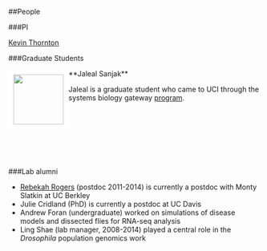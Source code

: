 ##People

###PI

[Kevin Thornton](krthornt.html)


###Graduate Students

<div style="float: left">
<img src="https://thorntonlab.github.io/images/Jaleal_LabWebsite.jpg" style="border:10px solid white"; width=100px>
</div>
**Jaleal Sanjak**

Jaleal is a graduate student who came to UCI through the systems biology gateway [program](http://mcsb.uci.edu/).

<br><br><br><br><br><br>

###Lab alumni

* [Rebekah Rogers](http://evolscientist.com/) (postdoc 2011-2014) is currently a postdoc with Monty Slatkin at UC Berkley
* Julie Cridland (PhD) is currently a postdoc at UC Davis
* Andrew Foran (undergraduate) worked on simulations of disease models and dissected flies for RNA-seq analysis
* Ling Shae (lab manager, 2008-2014) played a central role in the _Drosophila_ population genomics work 
